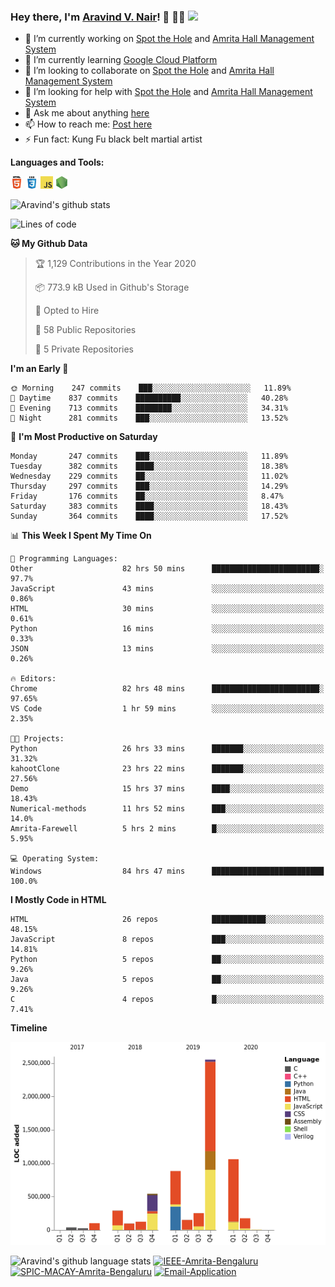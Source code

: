 ### Hey there, I'm [Aravind V. Nair](https://AravindVNair99.github.io)! 👋 👨‍💻 ![](https://komarev.com/ghpvc/?username=AravindVNair99&label=Profile+Views)

- 🔭 I’m currently working on [Spot the Hole](https://github.com/AravindVNair99/Spot-the-Hole) and [Amrita Hall Management System](https://github.com/AravindVNair99/Hall-Management-System)
- 🌱 I’m currently learning [Google Cloud Platform](https://cloud.google.com)
- 👯 I’m looking to collaborate on [Spot the Hole](https://github.com/AravindVNair99/Spot-the-Hole) and [Amrita Hall Management System](https://github.com/AravindVNair99/Hall-Management-System)
- 🤔 I’m looking for help with [Spot the Hole](https://github.com/AravindVNair99/Spot-the-Hole) and [Amrita Hall Management System](https://github.com/AravindVNair99/Hall-Management-System)
- 💬 Ask me about anything [here](https://github.com/AravindVNair99/AravindVNair99/issues)
- 📫 How to reach me: [Post here](https://github.com/AravindVNair99/AravindVNair99/issues)
- ⚡ Fun fact: Kung Fu black belt martial artist

**Languages and Tools:**

<code><img height="20px" src="https://raw.githubusercontent.com/github/explore/80688e429a7d4ef2fca1e82350fe8e3517d3494d/topics/html/html.png"></code>
<code><img height="20px" src="https://raw.githubusercontent.com/github/explore/80688e429a7d4ef2fca1e82350fe8e3517d3494d/topics/css/css.png"></code>
<code><img height="20px" src="https://raw.githubusercontent.com/github/explore/80688e429a7d4ef2fca1e82350fe8e3517d3494d/topics/javascript/javascript.png"></code>
<code><img height="20px" src="https://raw.githubusercontent.com/github/explore/80688e429a7d4ef2fca1e82350fe8e3517d3494d/topics/nodejs/nodejs.png"></code>

![Aravind's github stats](https://github-readme-stats.vercel.app/api?username=AravindVNair99&show_icons=true&include_all_commits=true&count_private=true)

<!--START_SECTION:waka-->
![Lines of code](https://img.shields.io/badge/From%20Hello%20World%20I%27ve%20Written-125.7%20million%20lines%20of%20code-blue)

**🐱 My Github Data** 

> 🏆 1,129 Contributions in the Year 2020
 > 
> 📦 773.9 kB Used in Github's Storage 
 > 
> 💼 Opted to Hire
 > 
> 📜 58 Public Repositories
 > 
> 🔑 5 Private Repositories 

**I'm an Early 🐤** 

```text
🌞 Morning    247 commits    ███░░░░░░░░░░░░░░░░░░░░░░   11.89% 
🌆 Daytime    837 commits    ██████████░░░░░░░░░░░░░░░   40.28% 
🌃 Evening    713 commits    ████████░░░░░░░░░░░░░░░░░   34.31% 
🌙 Night      281 commits    ███░░░░░░░░░░░░░░░░░░░░░░   13.52%

```
📅 **I'm Most Productive on Saturday** 

```text
Monday       247 commits    ███░░░░░░░░░░░░░░░░░░░░░░   11.89% 
Tuesday      382 commits    ████░░░░░░░░░░░░░░░░░░░░░   18.38% 
Wednesday    229 commits    ██░░░░░░░░░░░░░░░░░░░░░░░   11.02% 
Thursday     297 commits    ███░░░░░░░░░░░░░░░░░░░░░░   14.29% 
Friday       176 commits    ██░░░░░░░░░░░░░░░░░░░░░░░   8.47% 
Saturday     383 commits    ████░░░░░░░░░░░░░░░░░░░░░   18.43% 
Sunday       364 commits    ████░░░░░░░░░░░░░░░░░░░░░   17.52%

```


📊 **This Week I Spent My Time On** 

```text
💬 Programming Languages: 
Other                    82 hrs 50 mins      ████████████████████████░   97.7% 
JavaScript               43 mins             ░░░░░░░░░░░░░░░░░░░░░░░░░   0.86% 
HTML                     30 mins             ░░░░░░░░░░░░░░░░░░░░░░░░░   0.61% 
Python                   16 mins             ░░░░░░░░░░░░░░░░░░░░░░░░░   0.33% 
JSON                     13 mins             ░░░░░░░░░░░░░░░░░░░░░░░░░   0.26%

🔥 Editors: 
Chrome                   82 hrs 48 mins      ████████████████████████░   97.65% 
VS Code                  1 hr 59 mins        ░░░░░░░░░░░░░░░░░░░░░░░░░   2.35%

🐱‍💻 Projects: 
Python                   26 hrs 33 mins      ███████░░░░░░░░░░░░░░░░░░   31.32% 
kahootClone              23 hrs 22 mins      ███████░░░░░░░░░░░░░░░░░░   27.56% 
Demo                     15 hrs 37 mins      ████░░░░░░░░░░░░░░░░░░░░░   18.43% 
Numerical-methods        11 hrs 52 mins      ███░░░░░░░░░░░░░░░░░░░░░░   14.0% 
Amrita-Farewell          5 hrs 2 mins        █░░░░░░░░░░░░░░░░░░░░░░░░   5.95%

💻 Operating System: 
Windows                  84 hrs 47 mins      █████████████████████████   100.0%

```

**I Mostly Code in HTML** 

```text
HTML                     26 repos            ████████████░░░░░░░░░░░░░   48.15% 
JavaScript               8 repos             ███░░░░░░░░░░░░░░░░░░░░░░   14.81% 
Python                   5 repos             ██░░░░░░░░░░░░░░░░░░░░░░░   9.26% 
Java                     5 repos             ██░░░░░░░░░░░░░░░░░░░░░░░   9.26% 
C                        4 repos             █░░░░░░░░░░░░░░░░░░░░░░░░   7.41%

```


**Timeline**

![Chart not found](https://github.com/aravindvnair99/aravindvnair99/blob/master/charts/bar_graph.png) 


<!--END_SECTION:waka-->
![Aravind's github language stats](https://github-readme-stats.vercel.app/api/top-langs/?username=AravindVNair99&layout=compact)
[![IEEE-Amrita-Bengaluru](https://github-readme-stats.vercel.app/api/pin/?username=AravindVNair99&repo=IEEE-Amrita-Bengaluru)](https://github.com/AravindVNair99/IEEE-Amrita-Bengaluru)
[![SPIC-MACAY-Amrita-Bengaluru](https://github-readme-stats.vercel.app/api/pin/?username=AravindVNair99&repo=SPIC-MACAY-Amrita-Bengaluru)](https://github.com/AravindVNair99/SPIC-MACAY-Amrita-Bengaluru)
[![Email-Application](https://github-readme-stats.vercel.app/api/pin/?username=AravindVNair99&repo=Email-Application)](https://github.com/AravindVNair99/Email-Application)
